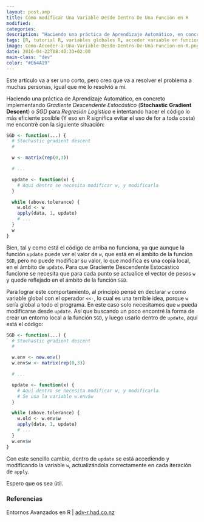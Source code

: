 ```yaml
---
layout: post.amp
title: Cómo modificar Una Variable Desde Dentro De Una Función en R
modified:
categories:
description: "Haciendo una práctica de Aprendizaje Automático, en concreto implementando Gradiente Descendente Estocástico (Stochastic Gradient Descent) o SGD para Regresión Logística e intentando hacer el código lo más eficiente posible (Y eso en R significa evitar el uso de for a toda costa) me encontré con la siguiente situación:"
tags: [R, tutorial R, variables globales R, acceder variable en funcion R, Aprendizaje automático, etsiit R]
image: Como-Acceder-a-Una-Variable-Desde-Dentro-De-Una-Funcion-en-R.png
date: 2016-04-22T08:40:33+02:00
main-class: "dev"
color: "#E64A19"
---
```

Este artículo va a ser uno corto, pero creo que va a resolver el problema a muchas personas, igual que me lo resolvió a mi.

<!--ad-->

Haciendo una práctica de Aprendizaje Automático, en concreto implementando _Gradiente Descendente Estocástico_ (__Stochastic Gradient Descent__) o _SGD_ para _Regresión Logística_ e intentando hacer el código lo más eficiente posible (Y eso en R significa evitar el uso de for a toda costa) me encontré con la siguiente situación:

```r
SGD <- function(...) {
  # Stochastic gradient descent
  #

  w <- matrix(rep(0,3))

  # ...

  update <- function(x) {
    # Aqui dentro se necesita modificar w, y modificarla
  }

  while (above.tolerance) {
    w.old <- w
    apply(data, 1, update)
    # ...
  }
  w
}
```

Bien, tal y como está el código de arriba no funciona, ya que aunque la función `update` puede ver el valor de `w`, que está en el ámbito de la función `SGD`, pero no puede modificar su valor, lo que modifica es una copia local, en el ámbito de `update`. Para que Gradiente Descendente Estocástico funcione se necesita que para cada punto se actualice el vector de pesos `w` y quede reflejado en el ámbito de la función `SGD`.

Para lograr este comportamiento, al principio pensé en declarar `w` como variable global con el operador `<<-`, lo cual es una terrible idea, porque `w` sería global a todo el programa. En este caso solo necesitamos que `w` pueda modificarse desde `update`. Así que buscando un poco encontré la forma de crear un entorno local a la función `SGD`, y luego usarlo dentro de `update`, aquí está el código:

```r
SGD <- function(...) {
  # Stochastic gradient descent
  #

  w.env <- new.env()
  w.env$w <- matrix(rep(0,3))

  # ...

  update <- function(x) {
    # Aqui dentro se necesita modificar w, y modificarla
    # Se usa la variable w.env$w
  }

  while (above.tolerance) {
    w.old <- w.env$w
    apply(data, 1, update)
    # ...
  }
  w.env$w
}
```

Con este sencillo cambio, dentro de `update` se está accediendo y modificando la variable `w`, actualizándola correctamente en cada iteración de `apply`.

Espero que os sea útil.

### Referencias

Entornos Avanzados en R \| <a href="http://adv-r.had.co.nz/Environments.html" target="_blank" title="Entornos avanzados en R">adv-r.had.co.nz</a>
